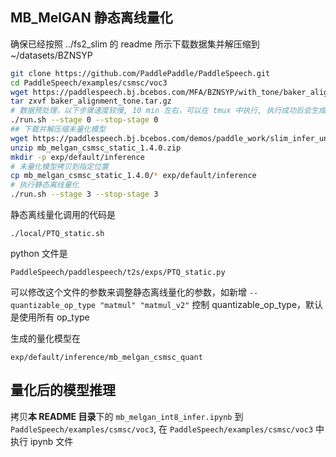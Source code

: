 ## MB_MelGAN 静态离线量化
确保已经按照 ../fs2_slim 的 readme 所示下载数据集并解压缩到 ~/datasets/BZNSYP

```bash
git clone https://github.com/PaddlePaddle/PaddleSpeech.git
cd PaddleSpeech/examples/csmsc/voc3
wget https://paddlespeech.bj.bcebos.com/MFA/BZNSYP/with_tone/baker_alignment_tone.tar.gz
tar zxvf baker_alignment_tone.tar.gz
# 数据预处理，以下步骤速度较慢, 10 min 左右，可以在 tmux 中执行, 执行成功后会生成 dump 文件
./run.sh --stage 0 --stop-stage 0
## 下载并解压缩未量化模型
wget https://paddlespeech.bj.bcebos.com/demos/paddle_work/slim_infer_unittest/gan_vocoders/mb_melgan_csmsc_static_1.4.0.zip
unzip mb_melgan_csmsc_static_1.4.0.zip
mkdir -p exp/default/inference
# 未量化模型拷贝到指定位置
cp mb_melgan_csmsc_static_1.4.0/* exp/default/inference
# 执行静态离线量化
./run.sh --stage 3 --stop-stage 3 
```

静态离线量化调用的代码是
```text
./local/PTQ_static.sh
```

python 文件是 
```text
PaddleSpeech/paddlespeech/t2s/exps/PTQ_static.py
```
可以修改这个文件的参数来调整静态离线量化的参数，如新增 `--quantizable_op_type "matmul" "matmul_v2"` 控制 quantizable_op_type，默认是使用所有 op_type

生成的量化模型在 
```text
exp/default/inference/mb_melgan_csmsc_quant
```

## 量化后的模型推理

拷贝**本 README 目录**下的 `mb_melgan_int8_infer.ipynb` 到 `PaddleSpeech/examples/csmsc/voc3`, 在 `PaddleSpeech/examples/csmsc/voc3` 中执行 ipynb 文件
